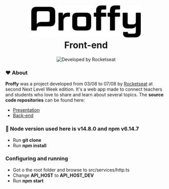 <h1 align="center">
   <img alt="Proffy" src=".github/logo.svg" height="100px">
   <br>Front-end</br>
</h1>

<p align="center">
  <img alt="Developed by Rocketseat" src="https://img.shields.io/badge/developed%20by-Rocketseat-blueviolet"><br/>
</p>

### :hearts: About

**Proffy** was a project developed from 03/08 to 07/08 by [Rocketseat](https://rocketseat.com.br/) at second Next Level Week edition. It's a web app made to connect teachers and students who love to share and learn about several topics.
The **source code repositories** can be found here:
- [Presentation](https://github.com/higorcastilho/next_level_week_2)
- [Back-end](https://github.com/higorcastilho/nlw_server)

### :wrench: Node version used here is v14.8.0 and npm v6.14.7
- Run **git clone**
- Run **npm install**
### Configuring and running
- Got o the root folder and browse to src/services/http.ts
- Change **API_HOST** to **API_HOST_DEV** 
- Run **npm start**

